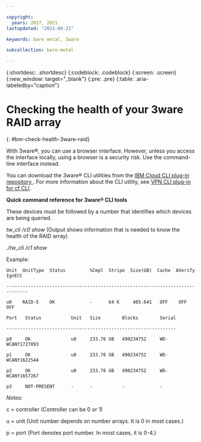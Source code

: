 ```yaml
---

copyright:
  years: 2017, 2021
lastupdated: "2021-09-21"

keywords: bare metal, 3ware

subcollection: bare-metal

---
```


{:shortdesc: .shortdesc}
{:codeblock: .codeblock}
{:screen: .screen}
{:new_window: target="_blank"}
{:pre: .pre}
{:table: .aria-labeledby="caption"}

# Checking the health of your 3ware RAID array
{: #bm-check-health-3ware-raid}

With 3ware&reg;, you can use a browser interface. However, unless you access the interface locally, using a browser is a security risk. Use the command-line interface instead.

You can download the 3ware&reg; CLI utilities from the [IBM Cloud CLI plug-in repository
](https://plugins.cloud.ibm.com/ui/repository.html#cf-plugins). For more information about the CLI utility, see [VPN CLI plug-in for cf CLI](/docs/cli?topic=cli-ibmcloud-admincli).

**Quick command reference for 3ware&reg; CLI tools**

These devices must be followed by a number that identifies which devices are being queried.

_tw_cli /c0 show_ (Output shows information that is needed to know the health of the RAID array)

_./tw_cli /c1 show_

Example:

    Unit  UnitType  Status         %Cmpl  Stripe  Size(GB)  Cache  AVerify  IgnECC

    ------------------------------------------------------------------------------

    u0    RAID-5    OK             -      64 K     465.641   OFF    OFF      OFF    

    Port   Status           Unit   Size        Blocks        Serial

    ---------------------------------------------------------------

    p0     OK               u0     233.76 GB   490234752     WD-WCANY1727093

    p1     OK               u0     233.76 GB   490234752     WD-WCANY1622544

    p2     OK               u0     233.76 GB   490234752     WD-WCANY1657267

    p3     NOT-PRESENT      -      -           -             -

*Notes*:

c = controller (Controller can be 0 or 1)

u = unit (Unit number depends on number arrays. It is 0 in most cases.)

p = port (Port denotes port number. In most cases, it is 0-4.)
